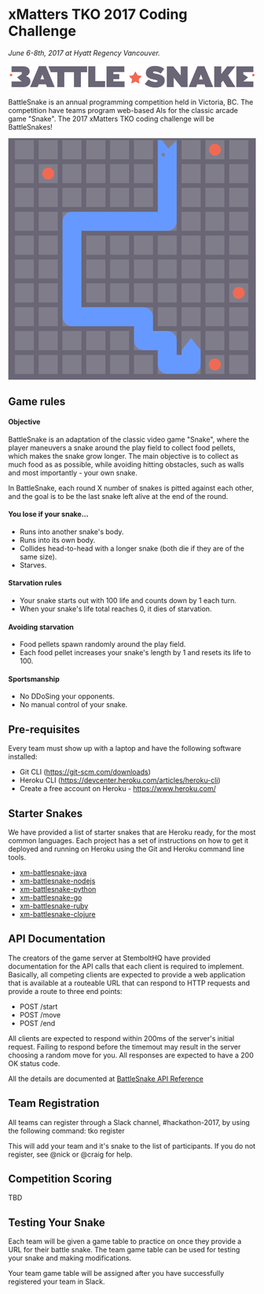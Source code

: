 # xMatters TKO 2017 Coding Challenge

_June 6-8th, 2017 at Hyatt Regency Vancouver._

![Battle Snake](docs/bs-logo-dark.png)

BattleSnake is an annual programming competition held in Victoria, BC.  The competition have teams program web-based AIs for the classic arcade game "Snake".  The 2017 xMatters TKO coding challenge will be BattleSnakes!

![Example Game Animation](docs/game.gif)

## Game rules
#### Objective
BattleSnake is an adaptation of the classic video game "Snake", where the player maneuvers a snake around the play field to collect food pellets, which makes the snake grow longer. The main objective is to collect as much food as as possible, while avoiding hitting obstacles, such as walls and most importantly - your own snake.

In BattleSnake, each round X number of snakes is pitted against each other, and the goal is to be the last snake left alive at the end of the round.

#### You lose if your snake…
* Runs into another snake's body.
* Runs into its own body.
* Collides head-to-head with a longer snake (both die if they are of the same size).
* Starves.

#### Starvation rules
* Your snake starts out with 100 life and counts down by 1 each turn.
* When your snake's life total reaches 0, it dies of starvation.

#### Avoiding starvation
* Food pellets spawn randomly around the play field.
* Each food pellet increases your snake's length by 1 and resets its life to 100.

#### Sportsmanship
* No DDoSing your opponents.
* No manual control of your snake.

## Pre-requisites
Every team must show up with a laptop and have the following software installed:
* Git CLI (https://git-scm.com/downloads)
* Heroku CLI (https://devcenter.heroku.com/articles/heroku-cli)
* Create a free account on Heroku - https://www.heroku.com/

## Starter Snakes
We have provided a list of starter snakes that are Heroku ready, for the most common languages. Each project has a set of instructions on how to get it deployed and running on Heroku using the Git and Heroku command line tools.

* [xm-battlesnake-java](https://github.com/xmatters-tko/xm-battlesnake-java)
* [xm-battlesnake-nodejs](https://github.com/xmatters-tko/xm-battlesnake-nodejs)
* [xm-battlesnake-python](https://github.com/xmatters-tko/xm-battlesnake-python)
* [xm-battlesnake-go](https://github.com/xmatters-tko/xm-battlesnake-go)
* [xm-battlesnake-ruby](https://github.com/xmatters-tko/xm-battlesnake-ruby)
* [xm-battlesnake-clojure](https://github.com/xmatters-tko/xm-battlesnake-clojure)

## API Documentation
The creators of the game server at StemboltHQ have provided documentation for the API calls that each client is required to implement. Basically, all competing clients are expected to provide a web application that is available at a routeable URL that can respond to HTTP requests and provide a route to three end points:
* POST /start
* POST /move
* POST /end

All clients are expected to respond within 200ms of the server's initial request. Failing to respond before the timemout may result in the server choosing a random move for you. All responses are expected to have a 200 OK status code.

All the details are documented at [BattleSnake API Reference](https://stembolthq.github.io/battle_snake/)

## Team Registration
All teams can register through a Slack channel, #hackathon-2017, by using the following command:
tko register <team-name> <snake url>

This will add your team and it's snake to the list of participants. If you do not register, see @nick or @craig for help.

## Competition Scoring
TBD


## Testing Your Snake
Each team will be given a game table to practice on once they provide a URL for their battle snake. The team game table can be used for testing your snake and making modifications.

Your team game table will be assigned after you have successfully registered your team in Slack.
